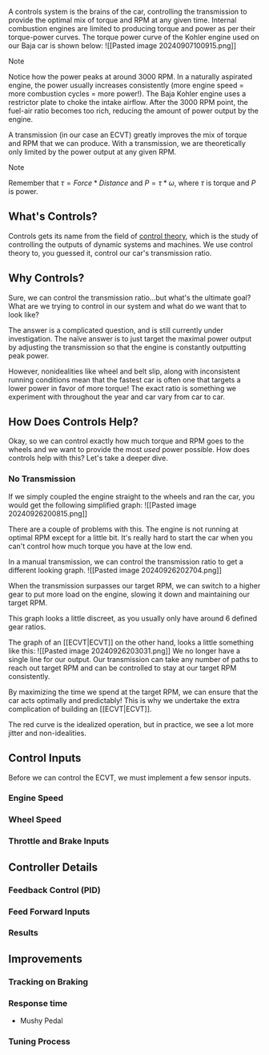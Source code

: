 A controls system is the brains of the car, controlling the transmission to provide the optimal mix of torque and RPM at any given time. Internal combustion engines are limited to producing torque and power as per their torque-power curves. The torque power curve of the Kohler engine used on our Baja car is shown below:
![[Pasted image 20240907100915.png]]

>[!NOTE]
>Notice how the power peaks at around 3000 RPM. In a naturally aspirated engine, the power usually increases consistently (more engine speed = more combustion cycles = more power!). The Baja Kohler engine uses a restrictor plate to choke the intake airflow. After the 3000 RPM point, the fuel-air ratio becomes too rich, reducing the amount of power output by the engine.


A transmission (in our case an ECVT) greatly improves the mix of torque and RPM that we can produce. With a transmission, we are theoretically only limited by the power output at any given RPM.

>[!NOTE]
> Remember that $\tau = Force * Distance$ and $P = \tau * \omega$, where $\tau$ is torque and $P$ is power.



## What's Controls?
Controls gets its name from the field of [control theory](https://en.wikipedia.org/wiki/Control_theory), which is the study of controlling the outputs of dynamic systems and machines. We use control theory to, you guessed it, control our car's transmission ratio. 

## Why Controls?
Sure, we can control the transmission ratio...but what's the ultimate goal? What are we trying to control in our system and what do we want that to look like?

The answer is a complicated question, and is still currently under investigation. The naïve answer is to just target the maximal power output by adjusting the transmission so that the engine is constantly outputting peak power.

However, nonidealities like wheel and belt slip, along with inconsistent running conditions mean that the fastest car is often one that targets a lower power in favor of more torque! The exact ratio is something we experiment with throughout the year and car vary from car to car.

## How Does Controls Help?
Okay, so we can control exactly how much torque and RPM goes to the wheels and we want to provide the most *used* power possible. How does controls help with this? Let's take a deeper dive.

### No Transmission
If we simply coupled the engine straight to the wheels and ran the car, you would get the following simplified graph:
![[Pasted image 20240926200815.png]]

There are a couple of problems with this. The engine is not running at optimal RPM except for a little bit. It's really hard to start the car when you can't control how much torque you have at the low end.

In a manual transmission, we can control the transmission ratio to get a different looking graph.
![[Pasted image 20240926202704.png]]

When the transmission surpasses our target RPM, we can switch to a higher gear to put more load on the engine, slowing it down and maintaining our target RPM.

This graph looks a little discreet, as you usually only have around 6 defined gear ratios.

The graph of an [[ECVT|ECVT]] on the other hand, looks a little something like this:
![[Pasted image 20240926203031.png]]
We no longer have a single line for our output. Our transmission can take any number of paths to reach out target RPM and can be controlled to stay at our target RPM consistently.

By maximizing the time we spend at the target RPM, we can ensure that the car acts optimally and predictably! This is why we undertake the extra complication of building an [[ECVT|ECVT]].

The red curve is the idealized operation, but in practice, we see a lot more jitter and non-idealities.

## Control Inputs
Before we can control the ECVT, we must implement a few sensor inputs.

### Engine Speed
### Wheel Speed
### Throttle and Brake Inputs

## Controller Details
### Feedback Control (PID)
### Feed Forward Inputs
### Results

## Improvements
### Tracking on Braking
### Response time
- Mushy Pedal
### Tuning Process
